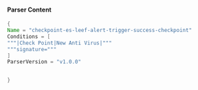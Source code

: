 #### Parser Content
```Java
{
Name = "checkpoint-es-leef-alert-trigger-success-checkpoint"
Conditions = [
"""|Check Point|New Anti Virus|"""
"""signature="""
]
ParserVersion = "v1.0.0"


}
```
